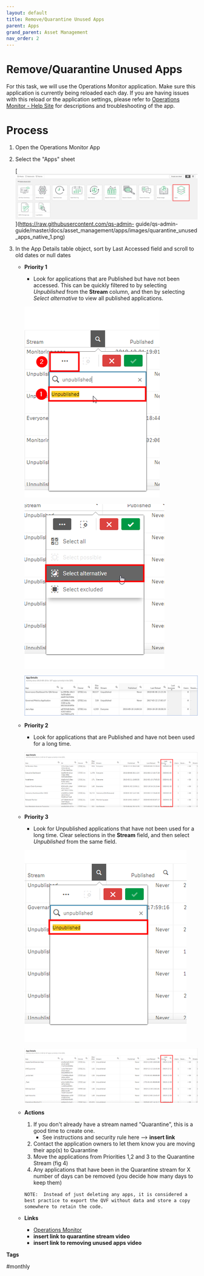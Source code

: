 ```yaml
---
layout: default
title: Remove/Quarantine Unused Apps
parent: Apps
grand_parent: Asset Management
nav_order: 2
---
```


# Remove/Quarantine Unused Apps

For this task, we will use the Operations Monitor application.   Make sure this application is currently being reloaded each day. If you are having issues with this reload or the application settings, please refer to [Operations Monitor - Help Site](https://help.qlik.com/en-US/sense-admin/Subsystems/DeployAdministerQSE/Content/Sense_DeployAdminister/QSEoW/Administer_QSEoW/Monitoring_QSEoW/Operations-monitor-app.htm) for descriptions and troubleshooting of the app.			

# Process
1. Open the Operations Monitor App
2. Select the "Apps" sheet

	[![quarantine_unused_apps_native_1.png](images/quarantine_unused_apps_native_1.png)](https://raw.githubusercontent.com/qs-admin-	guide/qs-admin-guide/master/docs/asset_management/apps/images/quarantine_unused_apps_native_1.png)

3. In the App Details table object, sort by Last Accessed field and scroll to old dates or null dates 

    - **Priority 1**
        - Look for applications that are Published but have not been accessed. This can be quickly filtered to by selecting _Unpublished_ from the **Stream** column, and then by selecting _Select alternative_ to view all published applications.
	  
	  [![quarantine_unused_apps_native_2.png](images/quarantine_unused_apps_native_2.png)](https://raw.githubusercontent.com/qs-admin-guide/qs-admin-guide/master/docs/asset_management/apps/images/quarantine_unused_apps_native_2.png)
	  
	  [![quarantine_unused_apps_native_3.png](images/quarantine_unused_apps_native_3.png)](https://raw.githubusercontent.com/qs-admin-guide/qs-admin-guide/master/docs/asset_management/apps/images/quarantine_unused_apps_native_3.png)
	  
	  [![fig_1.png](images/fig_1.png)](https://raw.githubusercontent.com/qs-admin-guide/qs-admin-guide/master/docs/asset_management/apps/images/fig_1.png)
	  
    - **Priority 2**
        - Look for applications that are Published and have not been used for a long time.
          
	  [![quarantine_unused_apps_native_4.png](images/quarantine_unused_apps_native_4.png)](https://raw.githubusercontent.com/qs-admin-guide/qs-admin-guide/master/docs/asset_management/apps/images/quarantine_unused_apps_native_4.png)
	  
    - **Priority 3**	
        - Look for Unpublished applications that have not been used for a long time. Clear selections in the **Stream** field, and then select _Unpublished_ from the same field.
          
	  [![quarantine_unused_apps_native_5.png](images/quarantine_unused_apps_native_5.png)](https://raw.githubusercontent.com/qs-admin-guide/qs-admin-guide/master/docs/asset_management/apps/images/quarantine_unused_apps_native_5.png)
	  
	  [![quarantine_unused_apps_native_6.png](images/quarantine_unused_apps_native_6.png)](https://raw.githubusercontent.com/qs-admin-guide/qs-admin-guide/master/docs/asset_management/apps/images/quarantine_unused_apps_native_6.png)
		
    - **Actions**
    	
        1. If you don't already have a stream named "Quarantine", this is a good time to create one. 
            - See instructions and security rule here --> **insert link**
        2. Contact the application owners to let them know you are moving their app(s) to Quarantine	
	    3. Move the applications from Priorities 1,2 and 3 to the Quarantine Stream (fig 4)	
	    4. Any applications that have been in the Quarantine stream for X number of days can be removed (you decide how many days to keep them)
	    
	   ```
	   NOTE:  Instead of just deleting any apps, it is considered a best practice to export the QVF without data and store a copy somewhere to retain the code.
	   ```
	   
    - **Links**
        - [Operations Monitor](https://help.qlik.com/en-US/sense-admin/Subsystems/DeployAdministerQSE/Content/Sense_DeployAdminister/QSEoW/Administer_QSEoW/Monitoring_QSEoW/Operations-monitor-app.htm)
        - **insert link to quarantine stream video**
        - **insert link to removing unused apps video**

  **Tags**
  
  #monthly
